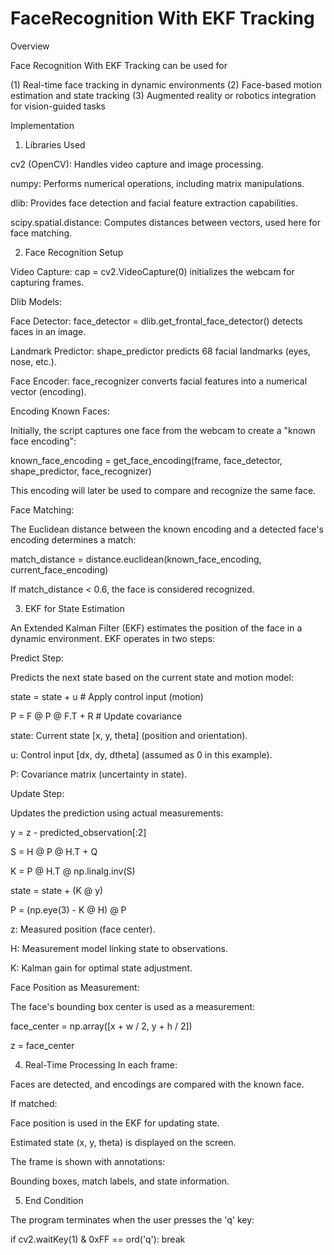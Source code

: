 # FaceRecognition With EKF Tracking

Overview

Face Recognition With EKF Tracking can be used for

(1) Real-time face tracking in dynamic environments
(2) Face-based motion estimation and state tracking
(3) Augmented reality or robotics integration for vision-guided tasks

Implementation

1. Libraries Used

cv2 (OpenCV): Handles video capture and image processing.

numpy: Performs numerical operations, including matrix manipulations.

dlib: Provides face detection and facial feature extraction capabilities.

scipy.spatial.distance: Computes distances between vectors, used here for face matching.

2. Face Recognition Setup

Video Capture:
cap = cv2.VideoCapture(0) initializes the webcam for capturing frames.

Dlib Models:

Face Detector: face_detector = dlib.get_frontal_face_detector() detects faces in an image.

Landmark Predictor: shape_predictor predicts 68 facial landmarks (eyes, nose, etc.).

Face Encoder: face_recognizer converts facial features into a numerical vector (encoding).

Encoding Known Faces:

Initially, the script captures one face from the webcam to create a "known face encoding":

known_face_encoding = get_face_encoding(frame, face_detector, shape_predictor, face_recognizer)

This encoding will later be used to compare and recognize the same face.

Face Matching:

The Euclidean distance between the known encoding and a detected face's encoding determines a match:

match_distance = distance.euclidean(known_face_encoding, current_face_encoding)

If match_distance < 0.6, the face is considered recognized.

3. EKF for State Estimation

An Extended Kalman Filter (EKF) estimates the position of the face in a dynamic environment. EKF operates in two steps:

Predict Step:

Predicts the next state based on the current state and motion model:

state = state + u  # Apply control input (motion)

P = F @ P @ F.T + R  # Update covariance

state: Current state [x, y, theta] (position and orientation).

u: Control input [dx, dy, dtheta] (assumed as 0 in this example).

P: Covariance matrix (uncertainty in state).

Update Step:

Updates the prediction using actual measurements:

y = z - predicted_observation[:2]

S = H @ P @ H.T + Q

K = P @ H.T @ np.linalg.inv(S)

state = state + (K @ y)

P = (np.eye(3) - K @ H) @ P

z: Measured position (face center).

H: Measurement model linking state to observations.

K: Kalman gain for optimal state adjustment.

Face Position as Measurement:

The face's bounding box center is used as a measurement:

face_center = np.array([x + w / 2, y + h / 2])

z = face_center


4. Real-Time Processing
In each frame:

Faces are detected, and encodings are compared with the known face.

If matched:

Face position is used in the EKF for updating state.

Estimated state (x, y, theta) is displayed on the screen.

The frame is shown with annotations:

Bounding boxes, match labels, and state information.


5. End Condition

The program terminates when the user presses the 'q' key:

if cv2.waitKey(1) & 0xFF == ord('q'):
    break